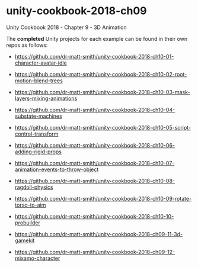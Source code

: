 # unity-cookbook-2018-ch09
Unity Cookbook 2018 - Chapter 9 - 3D Animation

The **completed** Unity projects for each example can be found in their own repos as follows:

- https://github.com/dr-matt-smith/unity-cookbook-2018-ch10-01-character-avatar-idle

- https://github.com/dr-matt-smith/unity-cookbook-2018-ch10-02-root-motion-blend-trees

- https://github.com/dr-matt-smith/unity-cookbook-2018-ch10-03-mask-layers-mixing-animations

- https://github.com/dr-matt-smith/unity-cookbook-2018-ch10-04-substate-machines

- https://github.com/dr-matt-smith/unity-cookbook-2018-ch10-05-script-control-transform

- https://github.com/dr-matt-smith/unity-cookbook-2018-ch10-06-adding-rigid-props

- https://github.com/dr-matt-smith/unity-cookbook-2018-ch10-07-animation-events-to-throw-object

- https://github.com/dr-matt-smith/unity-cookbook-2018-ch10-08-ragdoll-physics

- https://github.com/dr-matt-smith/unity-cookbook-2018-ch10-09-rotate-torso-to-aim

- https://github.com/dr-matt-smith/unity-cookbook-2018-ch10-10-probuilder

- https://github.com/dr-matt-smith/unity-cookbook-2018-ch09-11-3d-gamekit

- https://github.com/dr-matt-smith/unity-cookbook-2018-ch09-12-mixamo-character

